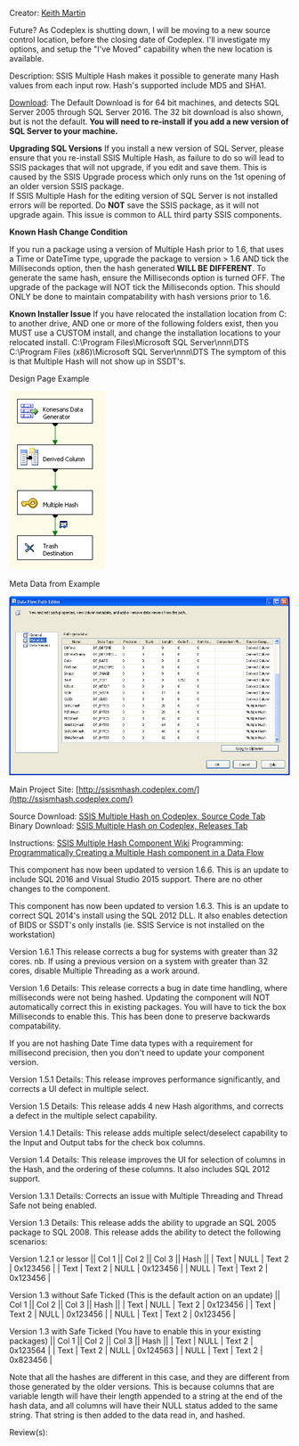 Creator: [Keith Martin](http://www.codeplex.com/site/users/view/kmartin)

Future?
As Codeplex is shutting down, I will be moving to a new source control location, before the closing date of Codeplex.
I'll investigate my options, and setup the "I've Moved" capability when the new location is available.

Description: SSIS Multiple Hash makes it possible to generate many Hash values from each input row.  Hash's supported include MD5 and SHA1.

[Download](https://ssismhash.codeplex.com/releases/):
The Default Download is for 64 bit machines, and detects SQL Server 2005 through SQL Server 2016.
The 32 bit download is also shown, but is not the default.
**You will need to re-install if you add a new version of SQL Server to your machine.**

**Upgrading SQL Versions**
If you install a new version of SQL Server, please ensure that you re-install SSIS Multiple Hash, as failure to do so will lead to SSIS packages that will not upgrade, if you edit and save them.
This is caused by the SSIS Upgrade process which only runs on the 1st opening of an older version SSIS package.  
If SSIS Multiple Hash for the editing version of SQL Server is not installed errors will be reported.
Do **NOT** save the SSIS package, as it will not upgrade again.
This issue is common to ALL third party SSIS components.

**Known Hash Change Condition**

If you run a package using a version of Multiple Hash prior to 1.6, that uses a Time or DateTime type, upgrade the package to version > 1.6 AND tick the Milliseconds option, then the hash generated **WILL BE DIFFERENT**.  To generate the same hash, ensure the Milliseconds option is turned OFF.
The upgrade of the package will NOT tick the Milliseconds option.
This should ONLY be done to maintain compatability with hash versions prior to 1.6.

**Known Installer Issue**
If you have relocated the installation location from C: to another drive, AND one or more of the following folders exist, then you MUST use a CUSTOM install, and change the installation locations to your relocated install.
C:\Program Files\Microsoft SQL Server\nnn\DTS
C:\Program Files (x86)\Microsoft SQL Server\nnn\DTS
The symptom of this is that Multiple Hash will not show up in SSDT's.


Design Page Example

![Multiple Hash Data Flow](Home_MultipleHashDataFlow.PNG)

Meta Data from Example

![Multiple Hash Metadata](Home_MultipleHashMetaData.PNG)

Main Project Site: [http://ssismhash.codeplex.com/](http://ssismhash.codeplex.com/)

Source Download: [SSIS Multiple Hash on Codeplex, Source Code Tab](http://ssismhash.codeplex.com/SourceControl/ListDownloadableCommits.aspx)
Binary Download: [SSIS Multiple Hash on Codeplex, Releases Tab](https://ssismhash.codeplex.com/releases/)

Instructions: [SSIS Multiple Hash Component Wiki](Documentation)
Programming: [Programmatically Creating a Multiple Hash component in a Data Flow](Programmatically-Creating-a-Multiple-Hash-component-in-a-Data-Flow)

This component has now been updated to version 1.6.6.
This is an update to include SQL 2016 and Visual Studio 2015 support.
There are no other changes to the component.

This component has now been updated to version 1.6.3.
This is an update to correct SQL 2014's install using the SQL 2012 DLL.
It also enables detection of BIDS or SSDT's only installs (ie. SSIS Service is not installed on the workstation)

Version 1.6.1
This release corrects a bug for systems with greater than 32 cores.
nb.  If using a previous version on a system with greater than 32 cores, disable Multiple Threading as a work around.

Version 1.6 Details:
This release corrects a bug in date time handling, where milliseconds were not being hashed.  Updating the component will NOT automatically correct this in existing packages.  You will have to tick the box Milliseconds to enable this.  This has been done to preserve backwards compatability.

If you are not hashing Date Time data types with a requirement for millisecond precision, then you don't need to update your component version.

Version 1.5.1 Details:
This release improves performance significantly, and corrects a UI defect in multiple select.

Version 1.5 Details:
This release adds 4 new Hash algorithms, and corrects a defect in the multiple select capability.

Version 1.4.1 Details:
This release adds multiple select/deselect capability to the Input and Output tabs for the check box columns.

Version 1.4 Details:
This release improves the UI for selection of columns in the Hash, and the ordering of these columns.
It also includes SQL 2012 support.

Version 1.3.1 Details:
Corrects an issue with Multiple Threading and Thread Safe not being enabled.

Version 1.3 Details:
This release adds the ability to upgrade an SQL 2005 package to SQL 2008.
This release adds the ability to detect the following scenarios:

Version 1.2.1 or lessor
|| Col 1 || Col 2 || Col 3 || Hash ||
| Text | NULL | Text 2 | 0x123456 |
| Text | Text 2 | NULL | 0x123456 |
| NULL | Text | Text 2 | 0x123456 |

Version 1.3 without Safe Ticked (This is the default action on an update)
|| Col 1 || Col 2 || Col 3 || Hash ||
| Text | NULL | Text 2 | 0x123456 |
| Text | Text 2 | NULL | 0x123456 |
| NULL | Text | Text 2 | 0x123456 |

Version 1.3 with Safe Ticked (You have to enable this in your existing packages)
|| Col 1 || Col 2 || Col 3 || Hash ||
| Text | NULL | Text 2 | 0x123564 |
| Text | Text 2 | NULL | 0x124563 |
| NULL | Text | Text 2 | 0x823456 |

Note that all the hashes are different in this case, and they are different from those generated by the older versions.
This is because columns that are variable length will have their length appended to a string at the end of the hash data, and all columns will have their NULL status added to the same string.  That string is then added to the data read in, and hashed.

Review(s):